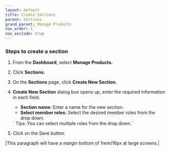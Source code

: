 ```yaml
---
layout: default
title: Create Sections
parent: Sections
grand_parent: Manage Products
nav_order: 1
nav_exclude: true
---
```


### Steps to create a section

1. From the **Dashboard**, select **Manage Products.**

2. Click **Sections.**

3. On the **Sections** page, click **Create New Section.**
   
4. **Create New Section** dialog box opens up, enter the required information in each field.
   
    * **Section name:** Enter a name for the new section.<br>
    * **Select member roles:** Select the desired member roles from the drop down. 

   <div class="ttext">
   ` Tips: You can select mulitple roles from the drop down.`</div>
 
5. Click on the Save button. 

|<ttext>This paragraph will have a margin bottom of 1rem/16px at large screens.</ttext>|
